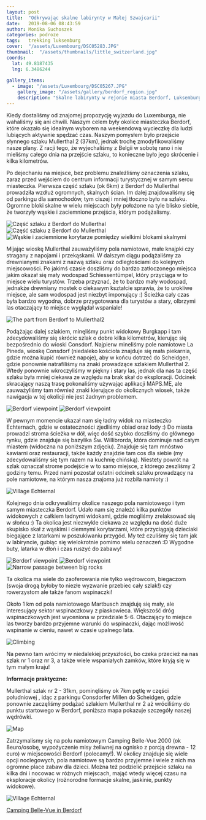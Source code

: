 ```yaml
---
layout: post
title:  "Odkrywając skalne labirynty w Małej Szwajcarii"
date:   2019-08-06 08:43:59
author: Monika Suchoszek
categories: podroze
tags:	trekking luksemburg  
cover:  "/assets/Luxembourg/DSC05283.JPG"
thumbnail:  "/assets/thumbnails/little_switzerland.jpg"
coords:
  lat: 49.8187435
  lng: 6.3486244
  
gallery_items:
  - image: "/assets/Luxembourg/DSC05267.JPG"
    gallery_image: "/assets/gallery/berdorf_region.jpg"
    description: "Skalne labirynty w rejonie miasta Berdorf, Luksemburg"
---
```


Kiedy dostaliśmy od znajomej propozycję wyjazdu do Luxemburga, nie wahaliśmy się ani chwili. Naszym celem były okolice miasteczka Berdorf, które okazało się idealnym
wyborem na weekendową wycieczkę dla ludzi lubiących aktywnie spędzać czas. Naszym pomysłem było przejście słynnego szlaku Mullerthal 2 (37km), jednak trochę zmodyfikowaliśmy
nasze plany. Z racji tego, że wyjechaliśmy z Belgii w sobotę rano i nie mieliśmy całego dnia na przejście szlaku, to konieczne było jego skrócenie i kilka kilometrów.


Po dejechaniu na miejsce, bez problemu znaleźliśmy oznaczenia szlaku, zaraz przed wejściem do centrum informacji turystycznej w samym sercu miasteczka. Pierwsza część szlaku
 (ok 6km) z Berdorf do Mullerthal prowadziła wzdłuż ogromnych, skalnych ścian. Im dalej znajdowaliśmy się od parkingu dla samochodów, tym ciszej i mniej tłoczno było 
na szlaku. Ogromne bloki skalne w wielu miejscach były położone na tyle blisko siebie, że tworzyły wąskie i zaciemnione przejścia, którym podążalismy.

<img src="/assets/Luxembourg/DSC05267.JPG" alt="Część szlaku z Berdorf do Mullerthal" />

<div class="row">
  <img src="/assets/Luxembourg/DSC05277.JPG" class="column-50" alt="Część szlaku z Berdorf do Mullerthal" />
  <img src="/assets/Luxembourg/DSC05278.JPG" class="column-50" alt="Wąskie i zaciemnione korytarze pomiędzy wielkimi blokami skalnymi" />
</div>

Mijając wioskę Mullerthal zauważyliśmy pola namiotowe, małe knajpki czy stragany z napojami i przekąskami. W dalszym ciągu podążaliśmy za drewnianymi znakami z nazwą
szlaku oraz odległościami do kolejnych miejscowości. Po jakimś czasie doszliśmy do bardzo zatłoczonego miejsca jakim okazał się mały wodospad Schiessentümpel, który przyciąga 
w to miejsce wielu turystów. Trzeba przyznać, że to bardzo mały wodospad, jednakże drewniany mostek o ciekawym kształcie sprawia, że to urokliwe miejsce, ale sam wodospad jest 
niezbyt imponujący :) Ścieżka cały czas była bardzo wygodna, dobrze przygotowana dla turystów a stary, olbrzymi las otaczający to miejsce wyglądał wspaniale!

<img src="/assets/Luxembourg/DSC05295.JPG" alt="The part from Berdorf to Mullerthal2" />

Podążając dalej szlakiem, minęliśmy punkt widokowy Burgkapp i tam zdecydowaliśmy się skrócic szlak o dobre kilka kilometrów, kierując się bezpośrednio do wioski Consdorf. 
Najpierw mineliśmy pole namiotowe La Pineda, wioskę Consdorf (niedaleko kościoła znajduje się mała piekarnia, gdzie można kupić również napoje), aby w końcu dotrzeć do
Scheidgen, gdzie ponownie natrafiliśmy na znaki prowadzące szlakiem Mullerthal 2. Wtedy ponownie wkroczyliśmy w piękny i stary las, jednak dla nas ta część szlaku 
była mniej ciekawa ze względu na brak skał do eksploracji. Odcinek skracający naszą trasę pokonaliśmy używając aplikacji MAPS.ME, ale zauważyliśmy tam również
znaki kierujące do okolicznych wiosek, także nawigacja w tej okolicji nie jest żadnym problemem. 

<img src="/assets/Luxembourg/DSC05317.JPG" alt="Berdorf viewpoint" />
<img src="/assets/Luxembourg/DSC05316.JPG" class="column-45" alt="Berdorf viewpoint" />

W pewnym momencie ukazał nam się ładny widok na miasteczko Echternach, gdzie w ostateczności zjedliśmy obiad oraz lody :) Do miasta prowadzi stroma ścieżka w dół, więc
dość szybko doszliśmy do głównego rynku, gdzie znajduje się bazylika Św. Willibrorda, która dominuje nad całym miastem (widoczna na poniższym zdjęciu). Znajduje się tam mnóstwo kawiarni
oraz restauracji, także każdy znajdzie tam cos dla siebie (my zdecydowaliśmy się tym razem na kuchnię chińską). Niestety powrót na szlak oznaczał strome podejście w to
samo miejsce, z którego zeszliśmy 2 godziny temu. Przed nami pozostał ostatni odcinek szlaku prowadzący na pole namiotowe, na którym nasza znajoma już rozbiła namioty :)

<img src="/assets/Luxembourg/DSC05325.JPG" alt="Village Echternal" />

Kolejnego dnia odkrywaliśmy okolice naszego pola namiotowego i tym samym miasteczka Berdorf. Udało nam się znaleźć kilka punktów widokowych z całkiem ładnymi widokami, gdzie
mogliśmy zrelaksować się w słońcu :) Ta okolica jest niezwykle ciekawa ze względu na dość duże skupisko skał z wąskimi i ciemnymi korytarzami, które przyciągają dzieciaki
biegające z latarkami w poszukiwaniu przygód. My też czuliśmy się tam jak w labiryncie, gubiąc się wielokrotnie pomimo wielu oznaczeń :D Wygodne buty, latarka w dłoń i czas ruszyć
do zabawy!

<img src="/assets/Luxembourg/DSC05378.JPG" alt="Berdorf viewpoint" />
<img src="/assets/Luxembourg/DSC05389.JPG" alt="Berdorf viewpoint" />

<img src="/assets/Luxembourg/DSC05396.JPG" class="column-45" alt="Narrow passage between big rocks" />

Ta okolica ma wiele do zaoferowania nie tylko wędrowcom, biegaczom (swoja drogą byłoby to niezłe wyzwanie przebiec cały szlak!) czy rowerzystom ale także fanom wspinaczki!

Około 1 km od pola namiotowego Martbusch znajduję się mały, ale interesujący sektor wspinaczkowy z piaskowieca. Większość dróg wspinaczkowych jest wyceniona w przedziale 5-6.
Otaczający to miejsce las tworzy bardzo przyjemne warunki do wspinaczki, dając możliwość wspinanie w cieniu, nawet w czasie upalnego lata.

<img src="/assets/Luxembourg/DSC05414.JPG" alt="Climbing" />

Na pewno tam wrócimy w niedalekiej przyszłości, bo czeka przecież na nas szlak nr 1 oraz nr 3, a także wiele wspaniałych zamków, które kryją się w tym małym kraju!

__Informacje praktyczne:__

Mullerthal szlak nr 2 - 31km, pominęliśmy ok 7km pętlę w części południowej , idąc z parkingu Consdorfer Millen do Scheidgen, gdzie ponownie zaczęliśmy podążać szlakiem
Mullerthal nr 2 aż wróciliśmy do punktu startowego w Berdorf, poniższa mapa pokazuje szczegóły naszej wędrówki.

<img src="/assets/Luxembourg/Map from runkeeper 2019-08-06.png" alt="Map" />

Zatrzymalismy się na polu namiotowym Camping Belle-Vue 2000 (ok 8euro/osobę, wypożyczenie misy żeliwnej na ognisko z porcją drewna - 12 euro) w miejscowości Berdorf (polecamy!).
W okolicy znajduje się wiele opcji noclegowych, pola namiotowe są bardzo przyjemne i wiele z nich ma ogromne place zabaw dla dzieci. Można też podzielić przejście szlaku 
na kilka dni i nocowac w różnych miejscach, mająć wtedy więcej czasu na eksploracje okolicy (rożnorodne formacje skalne, jaskinie, punkty widokowe). 

<img src="/assets/Luxembourg/DSC05353.JPG" alt="Village Echternal" />

[Camping Belle-Vue in Berdorf](https://www.campingbelle-vue2000.com/)

